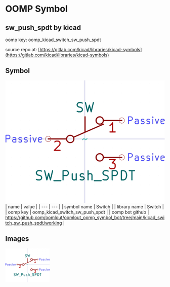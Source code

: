 # OOMP Symbol  
## sw_push_spdt  by kicad  
  
oomp key: oomp_kicad_switch_sw_push_spdt  
  
source repo at: [https://gitlab.com/kicad/libraries/kicad-symbols](https://gitlab.com/kicad/libraries/kicad-symbols)  
## Symbol  
  
[![working.png](working_600.png)](working.png)  
| name | value | 
| --- | --- | 
| symbol name | Switch | 
| library name | Switch | 
| oomp key | oomp_kicad_switch_sw_push_spdt | 
| oomp bot github | https://github.com/oomlout/oomlout_oomp_symbol_bot/tree/main/kicad_switch_sw_push_spdt/working | 
## Images  
  
[![working.png](working_140.png)](working.png)  
